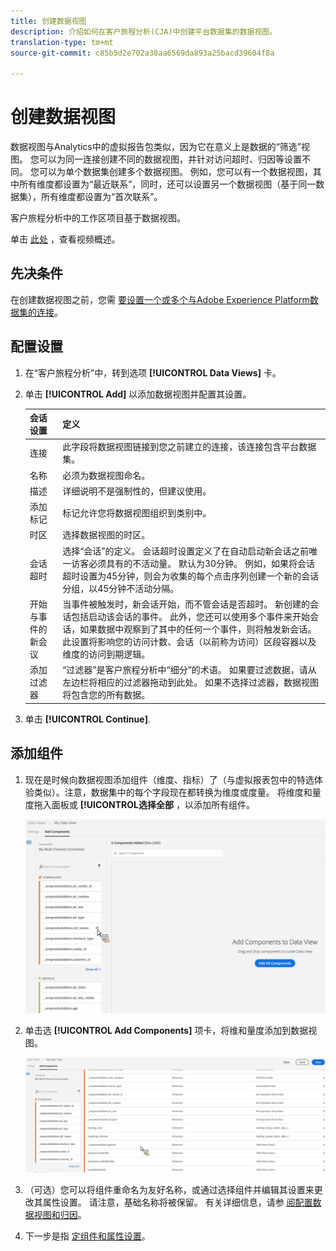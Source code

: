 ```yaml
---
title: 创建数据视图
description: 介绍如何在客户旅程分析(CJA)中创建平台数据集的数据视图。
translation-type: tm+mt
source-git-commit: c85b5d2e702a38aa6569da893a25bacd39604f8a

---
```



# 创建数据视图

数据视图与Analytics中的虚拟报告包类似，因为它在意义上是数据的“筛选”视图。 您可以为同一连接创建不同的数据视图，并针对访问超时、归因等设置不同。 您可以为单个数据集创建多个数据视图。 例如，您可以有一个数据视图，其中所有维度都设置为“最近联系”，同时，还可以设置另一个数据视图（基于同一数据集），所有维度都设置为“首次联系”。

客户旅程分析中的工作区项目基于数据视图。

单击 [此处](https://docs.adobe.com/content/help/en/platform-learn/tutorials/cja/basic-configuration-for-data-views.html) ，查看视频概述。

## 先决条件

在创建数据视图之前，您需 [要设置一个或多个与Adobe Experience Platform数据集的连接](/help/connections/create-connection.md)。

## 配置设置

1. 在“客户旅程分析”中，转到选项 **[!UICONTROL Data Views]** 卡。

1. 单击 **[!UICONTROL Add]** 以添加数据视图并配置其设置。

   | 会话设置 | 定义 |
   |---|---|
   | 连接 | 此字段将数据视图链接到您之前建立的连接，该连接包含平台数据集。 |
   | 名称 | 必须为数据视图命名。 |
   | 描述 | 详细说明不是强制性的，但建议使用。 |
   | 添加标记 | 标记允许您将数据视图组织到类别中。 |
   | 时区 | 选择数据视图的时区。 |
   | 会话超时 | 选择“会话”的定义。 会话超时设置定义了在自动启动新会话之前唯一访客必须具有的不活动量。 默认为30分钟。 例如，如果将会话超时设置为45分钟，则会为收集的每个点击序列创建一个新的会话分组，以45分钟不活动分隔。 <!--This setting impacts not only your visit counts, but also how visit segment containers are evaluated, and the visit expiration logic for any eVars expiring on visit. Decreasing the session timeout will likely increase the total number of visits in your reporting, while increasing the visit timeout will likely decrease the total number of visits in your reporting. This needs to be reviewed.--> |
   | 开始与事件的新会议 | 当事件被触发时，新会话开始，而不管会话是否超时。 新创建的会话包括启动该会话的事件。 此外，您还可以使用多个事件来开始会话，如果数据中观察到了其中的任何一个事件，则将触发新会话。 此设置将影响您的访问计数、会话（以前称为访问）区段容器以及维度的访问到期逻辑。 |
   | 添加过滤器 | “过滤器”是客户旅程分析中“细分”的术语。 如果要过滤数据，请从左边栏将相应的过滤器拖动到此处。 如果不选择过滤器，数据视图将包含您的所有数据。 |

1. 单击 **[!UICONTROL Continue]**.

## 添加组件

1. 现在是时候向数据视图添加组件（维度、指标）了（与虚拟报表包中的特选体验类似）。注意，数据集中的每个字段现在都转换为维度或度量。 将维度和量度拖入面板或 **[!UICONTROL选择全部** ，以添加所有组件。

   ![](assets/add-all-components.png)

1. 单击选 **[!UICONTROL Add Components]** 项卡，将维和量度添加到数据视图。

   ![](assets/add-all-components2.png)

1. （可选）您可以将组件重命名为友好名称，或通过选择组件并编辑其设置来更改其属性设置。 请注意，基础名称将被保留。 有关详细信息，请参 [阅配置数据视图和归因](/help/data-views/configure-dataviews.md)。

1. 下一步是指 [定组件和属性设置](/help/data-views/configure-dataviews.md)。